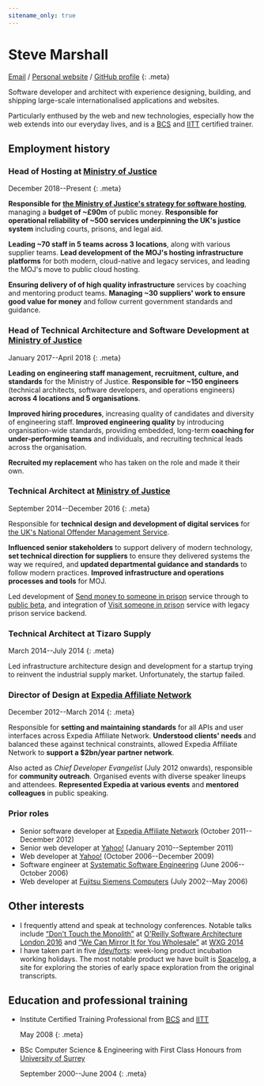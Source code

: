 ```yaml
---
sitename_only: true
---
```

# Steve Marshall

[Email](mailto:cv@nascentguruism.com)<span> / </span>
[Personal website](http://stevemarshall.com/)<span> / </span>
[GitHub profile](http://github.com/SteveMarshall)
{: .meta}

Software developer and architect with experience designing, building,
and shipping large-scale internationalised applications and websites.

Particularly enthused by the web and new technologies, especially how
the web extends into our everyday lives, and is a
[BCS](http://www.bcs.org) and [IITT](http://iitt.org.uk/) certified
trainer.

## Employment history

### Head of Hosting at [Ministry of Justice](https://www.gov.uk/government/organisations/ministry-of-justice)

<span><time datetime="2017-12-01">December 2018</time>--Present</span>
{: .meta}

**Responsible for [the Ministry of Justice's strategy for software
hosting](https://mojdigital.blog.gov.uk/2018/10/15/how-were-making-our-hosting-simpler-more-cost-effective-and-more-modern/)**,
managing a **budget of ~£90m** of public money. **Responsible for
operational reliability of ~500 services underpinning the UK's justice
system** including courts, prisons, and legal aid.

**Leading ~70 staff in 5 teams across 3 locations**, along with various
supplier teams. **Lead development of the MOJ's hosting infrastructure
platforms** for both modern, cloud-native and legacy services, and
leading the MOJ's move to public cloud hosting.

**Ensuring delivery of of high quality infrastructure** services by
coaching and mentoring product teams. **Managing ~30 suppliers' work to
ensure good value for money** and follow current government standards
and guidance.

### Head of Technical Architecture and Software Development at [Ministry of Justice](https://www.gov.uk/government/organisations/ministry-of-justice)

<span><time datetime="2017-01-01">January
2017</time>--<time datetime="2018-04-25">April 2018</time></span>
{: .meta}

**Leading on engineering staff management, recruitment, culture, and
standards** for the Ministry of Justice. **Responsible for ~150
engineers** (technical architects, software developers, and operations
engineers) **across 4 locations and 5 organisations**.

**Improved hiring procedures**, increasing quality of candidates and
diversity of engineering staff. **Improved engineering quality** by
introducing organisation-wide standards, providing embedded, long-term
**coaching for under-performing teams** and individuals, and recruiting
technical leads across the organisation.

**Recruited my replacement** who has taken on the role and made it
their own.

### Technical Architect at [Ministry of Justice](https://www.gov.uk/government/organisations/ministry-of-justice)

<span><time datetime="2014-09-29">September
2014</time>--<time datetime="2016-12-31">December 2016</time></span>
{: .meta}

Responsible for **technical design and development of digital
services** for [the UK's National Offender Management
Service](https://www.gov.uk/government/organisations/national-offender-management-service).

**Influenced senior stakeholders** to support delivery of modern
technology, **set technical direction for suppliers** to ensure they
delivered systems the way we required, and **updated departmental
guidance and standards** to follow modern practices. **Improved
infrastructure and operations processes and tools** for MOJ.

Led development of [Send money to someone in
prison](https://www.gov.uk/send-prisoner-money) service through to [public
beta](https://www.gov.uk/service-manual/agile-delivery/how-the-beta-phase-works),
and integration of [Visit someone in
prison](https://www.gov.uk/prison-visits) service with legacy prison
service backend.

### Technical Architect at Tizaro Supply

<span><time datetime="2014-03-31">March
2014</time>--<time datetime="2014-06-30">July 2014</time></span>
{: .meta}

Led infrastructure architecture design and development for a startup
trying to reinvent the industrial supply market. Unfortunately, the
startup failed.

### Director of Design at [Expedia Affiliate Network](http://expediaaffiliate.com/)

<span><time datetime="2012-12-07">December
2012</time>--<time datetime="2014-03-14">March 2014</time></span>
{: .meta}

Responsible for **setting and maintaining standards** for all APIs and
user interfaces across Expedia Affiliate Network. **Understood clients'
needs** and balanced these against technical constraints, allowed
Expedia Affiliate Network to **support a $2bn/year partner network**.

Also acted as *Chief Developer Evangelist* (July 2012 onwards),
responsible for **community outreach**. Organised events with diverse
speaker lineups and attendees. **Represented Expedia at various events**
and **mentored colleagues** in public speaking.

### Prior roles

- Senior software developer at [Expedia Affiliate Network](http://expediaaffiliate.com/) (<time datetime="2011-10-17">October
2011</time>--<time datetime="2012-12-07">December 2012</time>)
- Senior web developer at [Yahoo!](http://yahoo.com/) (<time datetime="2010-01-01">January
2010</time>--<time datetime="2011-09-21">September 2011</time>)
- Web developer at [Yahoo!](http://yahoo.com/) (<time datetime="2006-10-30">October
2006</time>--<time datetime="2009-12-31">December 2009</time>)
- Software engineer at [Systematic Software Engineering](http://www.systematic.com/) (<time datetime="2006-06-05">June 2006</time>--<time
datetime="2006-10-23">October 2006</time>)
- Web developer at [Fujitsu Siemens Computers](http://en.wikipedia.org/wiki/Fujitsu_Siemens_Computers) (<time datetime="2002-07-15">July 2002</time>--<time
datetime="2006-05-26">May 2006</time>)

## Other interests

- I frequently attend and speak at technology conferences. Notable
  talks include [“Don't Touch the
  Monolith”](https://www.youtube.com/watch?v=47vCm9FA1Lg) at [O'Reilly
  Software Architecture London
  2016](https://conferences.oreilly.com/software-architecture) and [“We
  Can Mirror It for You Wholesale”](https://vimeo.com/108353428) at
  [WXG 2014](https://wxg.co.uk)
- I have taken part in five [/dev/forts](http://devfort.com/):
  week-long product incubation working holidays. The most notable
  product we have built is [Spacelog](http://spacelog.org/), a site for
  exploring the stories of early space exploration from the original
  transcripts.

## Education and professional training

- Institute Certified Training Professional from [<abbr title="British Computer Society">BCS</abbr>](http://bcs.org/) and [<abbr title="Institute for IT Trainers">IITT</abbr>](http://iitt.org.uk)

  <span><time datetime="2008-05-19">May 2008</time></span>
  {: .meta}

- BSc Computer Science & Engineering with First Class Honours from [University of Surrey](http://surrey.ac.uk/)

  <span><time datetime="2000-09-04">September
  2000</time>--<time datetime="2004-06-18">June 2004</time></span>
  {: .meta}
